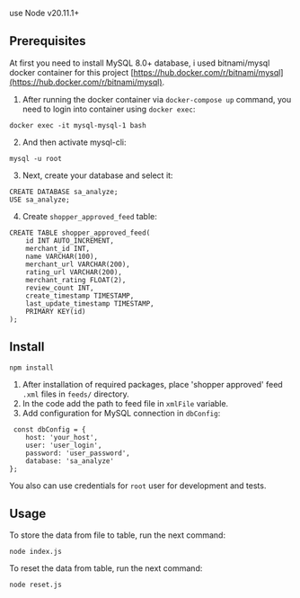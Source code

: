 use Node v20.11.1+

## Prerequisites
At first you need to install MySQL 8.0+ database, i used bitnami/mysql docker container for this project [https://hub.docker.com/r/bitnami/mysql](https://hub.docker.com/r/bitnami/mysql).

1. After running the docker container via `docker-compose up` command, you need to login into container using `docker exec`: 
```
docker exec -it mysql-mysql-1 bash
```
2. And then activate mysql-cli:
```
mysql -u root
```
3. Next, create your database and select it:
```
CREATE DATABASE sa_analyze;
USE sa_analyze;
```
4. Create `shopper_approved_feed` table:
```
CREATE TABLE shopper_approved_feed(
	id INT AUTO_INCREMENT,
	merchant_id INT,
	name VARCHAR(100),
	merchant_url VARCHAR(200),
	rating_url VARCHAR(200),
	merchant_rating FLOAT(2),
	review_count INT,
	create_timestamp TIMESTAMP,
	last_update_timestamp TIMESTAMP,
	PRIMARY KEY(id)
);
```

## Install

```
npm install
```
1. After installation of required packages, place 'shopper approved' feed `.xml` files in `feeds/` directory.
2. In the code add the path to feed file in `xmlFile` variable.
3. Add configuration for MySQL connection in `dbConfig`:
```
 const dbConfig = {
	host: 'your_host',
	user: 'user_login',
	password: 'user_password',
	database: 'sa_analyze'
};
```
You also can use credentials for `root` user for development and tests.

## Usage

To store the data from file to table, run the next command:
```
node index.js
```
To reset the data from table, run the next command:
```
node reset.js
```
